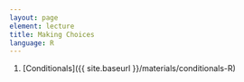 ```yaml
---
layout: page
element: lecture
title: Making Choices
language: R
---
```


1. [Conditionals]({{ site.baseurl }}/materials/conditionals-R)
